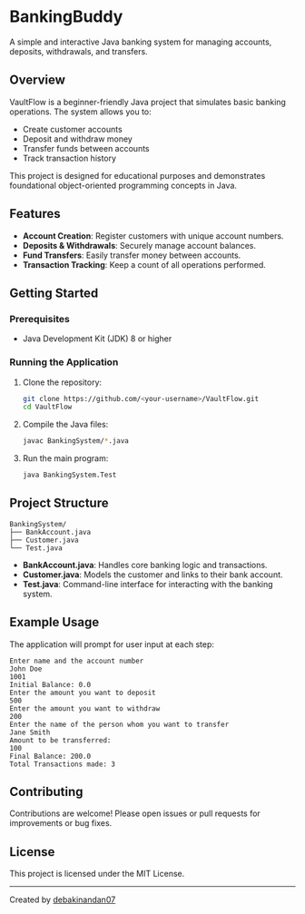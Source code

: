 # BankingBuddy

A simple and interactive Java banking system for managing accounts, deposits, withdrawals, and transfers.

## Overview

VaultFlow is a beginner-friendly Java project that simulates basic banking operations. The system allows you to:
- Create customer accounts
- Deposit and withdraw money
- Transfer funds between accounts
- Track transaction history

This project is designed for educational purposes and demonstrates foundational object-oriented programming concepts in Java.

## Features

- **Account Creation**: Register customers with unique account numbers.
- **Deposits & Withdrawals**: Securely manage account balances.
- **Fund Transfers**: Easily transfer money between accounts.
- **Transaction Tracking**: Keep a count of all operations performed.

## Getting Started

### Prerequisites

- Java Development Kit (JDK) 8 or higher

### Running the Application

1. Clone the repository:
   ```bash
   git clone https://github.com/<your-username>/VaultFlow.git
   cd VaultFlow
   ```

2. Compile the Java files:
   ```bash
   javac BankingSystem/*.java
   ```

3. Run the main program:
   ```bash
   java BankingSystem.Test
   ```

## Project Structure

```
BankingSystem/
├── BankAccount.java
├── Customer.java
└── Test.java
```

- **BankAccount.java**: Handles core banking logic and transactions.
- **Customer.java**: Models the customer and links to their bank account.
- **Test.java**: Command-line interface for interacting with the banking system.

## Example Usage

The application will prompt for user input at each step:
```
Enter name and the account number
John Doe
1001
Initial Balance: 0.0
Enter the amount you want to deposit
500
Enter the amount you want to withdraw
200
Enter the name of the person whom you want to transfer
Jane Smith
Amount to be transferred:
100
Final Balance: 200.0
Total Transactions made: 3
```

## Contributing

Contributions are welcome! Please open issues or pull requests for improvements or bug fixes.

## License

This project is licensed under the MIT License.

---
Created by [debakinandan07](https://github.com/debakinandan07)
